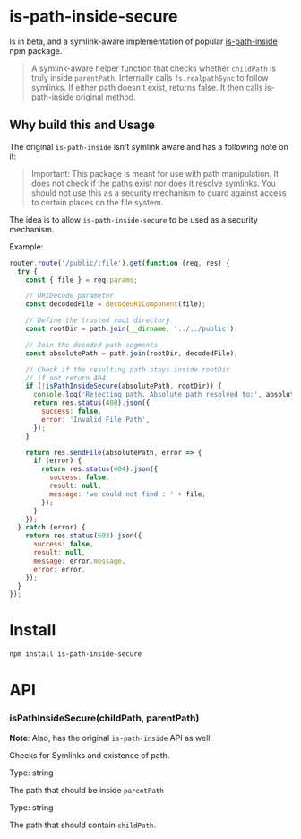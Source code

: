# is-path-inside-secure

Is in beta, and a symlink-aware implementation of popular [is-path-inside](https://www.npmjs.com/package/is-path-inside) npm package.

> A symlink-aware helper function that checks whether `childPath` is truly inside `parentPath`. Internally calls `fs.realpathSync` to follow symlinks. If either path doesn't exist, returns false. It then calls is-path-inside original method.

## Why build this and Usage

The original `is-path-inside` isn't symlink aware and has a following note on it:

> Important: This package is meant for use with path manipulation. It does not check if the paths exist nor does it resolve symlinks. You should not use this as a security mechanism to guard against access to certain places on the file system.

The idea is to allow `is-path-inside-secure` to be used as a security mechanism.

Example:

```js
router.route('/public/:file').get(function (req, res) {
  try {
    const { file } = req.params;

    // URIDecode parameter
    const decodedFile = decodeURIComponent(file);

    // Define the trusted root directory
    const rootDir = path.join(__dirname, '../../public');

    // Join the decoded path segments
    const absolutePath = path.join(rootDir, decodedFile);

    // Check if the resulting path stays inside rootDir
    // if not return 404
    if (!isPathInsideSecure(absolutePath, rootDir)) {
      console.log('Rejecting path. Absolute path resolved to:', absolutePath);
      return res.status(400).json({
        success: false,
        error: 'Invalid File Path',
      });
    }

    return res.sendFile(absolutePath, error => {
      if (error) {
        return res.status(404).json({
          success: false,
          result: null,
          message: 'we could not find : ' + file,
        });
      }
    });
  } catch (error) {
    return res.status(503).json({
      success: false,
      result: null,
      message: error.message,
      error: error,
    });
  }
});
```

# Install

```bash
npm install is-path-inside-secure
```

# API

### isPathInsideSecure(childPath, parentPath)

**Note**: Also, has the original `is-path-inside` API as well.

Checks for Symlinks and existence of path.

Type: string

The path that should be inside `parentPath`

Type: string

The path that should contain `childPath`.

